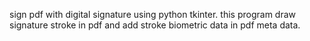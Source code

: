 sign pdf with digital signature using python tkinter.
this program draw signature stroke in pdf  and add stroke biometric data in pdf meta data.
